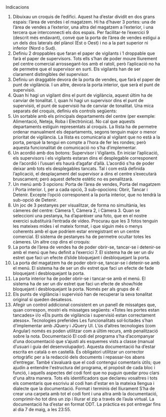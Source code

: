 
Indicacions
1) Dibuixau un croquis de l’edifici. Aquest ha d’estar dividit en dos grans espais: l’àrea de vendes i el magatzem. Hi ha d’haver 3 portes: una de l’àrea de vendes a l’exterior, una altra del magatzem a l’exterior, i una tercera que interconnecti els dos espais. Per facilitar-te l’exercici 9 (descrit més endavant), convé que la porta de l’àrea de vendes estigui a un dels dos laterals del plànol (Est o Oest) i no a la part superior ni inferior (Nord o Sud).
2) Definiu 2 droppables que faran el paper de vigilants i 1 droppable que farà el paper de supervisors. Tots ells s’han de poder moure lliurement pel centre comercial arrossegant-los amb el ratolí, però l’aplicació no ha de permetre que el supervisor en surti. Els vigilants han de ser clarament distingibles del supervisor.
3) Definiu un draggable devora de la porta de vendes, que farà el paper de punt de vigilància. I un altre, devora la porta interior, que serà el punt de supervisió.
4) Quan hi hagi un vigilant dins el punt de vigilància, aquest últim ha de canviar de tonalitat. I,
quan hi hagi un supervisor dins el punt de supervisió, el punt de supervisió ha de canviar de tonalitat.
Una mica separats del croquis, definiu els controls següents:
5) Un sortable amb els principals departaments del centre (per exemple: Alimentació, Neteja, Roba i Electrònica). No cal que aquests departaments estiguin representats al croquis. La llista ha de permetre ordenar manualment els departaments, segons tenguin major o menor prioritat de vigilància. La llista es comunicaria al vigilant que no està a la porta, perquè la tengui en compte a l’hora de fer les rondes; però aquesta funcionalitat de comunicació no s’ha d’implementar.
6) Un acordió amb dos botons: Supervisor i Vigilants. En iniciar l’aplicació, els supervisors i els vigilants estaran dins el desplegable corresponent de l’acordió i l’usuari els haurà d’agafar d’allà. L’acordió s’ha de poder deixar amb tots els desplegables tancats. Tal i com està definida l’aplicació, el desplaçament del supervisor a dins el centre s’executarà bruscament; però aquest defecte estètic no es penalitzarà.
7) Un menú amb 3 opcions: Porta de l’àrea de vendes, Porta del magatzem i Porta interior. I, per a cada opció, 3 sub-opocions: Obrir, Tancar i Detenir. Excepte l’opció corresponent a la porta interior, que no tendrà la sub-opció de Detenir.
8) Un joc de 3 pestanyes per visualitzar, de forma no simultània, les càmeres del centre: Càmera 1, Càmera 2, i Càmera 3. Quan se seleccioni una pestanya, ha d’aparèixer una foto, que en el nostre exercici substituirà l’entrada de vídeo. Procurau que les 3 fotos tenguin les mateixes mides i el mateix format, i que siguin més o menys coherents amb el que podríem estar enregistrant en un centre comercial. El sistema de pestanyes ha de permetre ocultar totes les càmeres.
Un altre cop dins el croquis:
9) La porta de l’àrea de vendes ha de poder obrir-se, tancar-se i detenir-se amb el menú que heu definit a l’exercici 7. El sistema ha de ser un div estret que faci un efecte d’slide bloquejant i desbloquejant la porta.
10) La porta del magatzem ha de poder obrir-se, tancar-se i detenir-se amb el menú. El sistema ha de ser un div estret que faci un efecte de fade bloquejant i desbloquejant la porta.
11) La porta interior ha de poder obrir-se i tancar-se amb el menú. El sistema ha de ser un div estret que faci un efecte de show/hide bloquejant i desbloquejant la porta.
Només per als grups de 4:
12) Els punts de vigilància i supervisió han de recuperar la seva tonalitat original si queden desatesos.
13) Afegir un control addicional consistent en un panell de missatges que, quan correspon, mostri els missatges següents: «Totes les portes estan tancades» i/o «Els punts de vigilància i supervisió estan correctament atesos».
Tecnologies preferides
Les funcionalitats sol·licitades s’han d’implementar amb JQuery i JQuery UI. L’ús d’altres tecnologies (com Angular) només es poden utilitzar com a últim recurs, amb penalització sobre la nota.
Documentació
El codi del programa s’ha d’acompanyar d’una documentació que s’ajusti als esquemes vists a classe (manual d’usuari i guia del desenvolupador). Aquesta documentació ha d’estar escrita en català o en castellà. És obligatori utilitzar un corrector ortogràfic per a la redacció dels documents i repassar-los abans d’entregar.
També s’avaluarà que el codi contengui comentaris útils; que ajudin a entendre l'estructura del programa, el propòsit de cada bloc i funció, i aquells aspectes del codi font que no puguin quedar prou clars d'una altra manera.
Tots els identificadors que declareu vosaltres i tots els comentaris que escriviu al codi han d'estar en la mateixa llengua i dialecte que la documentació.
Format i terminis del lliurament
S’ha de crear una carpeta amb tot el codi font i una altra amb la documentació, comprimir-ho tot dins un zip i lliurar el zip a través de l’aula virtual. La documentació ha d’estar en format ODT.
La pràctica es pot entregar fins al dia 7 de maig, a les 23:55.
